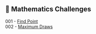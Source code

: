 
## 🎯 Mathematics Challenges

001 - [Find Point](https://github.com/danipishinin/HackerRank/blob/main/mathematics/find-point.md) </br >
002 - [Maximum Draws](https://github.com/danipishinin/HackerRank/blob/main/mathematics/maximum-draws.md) </br >